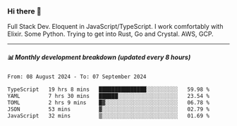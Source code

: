 ### Hi there 👋

Full Stack Dev. Eloquent in JavaScript/TypeScript. I work comfortably with Elixir. Some Python. Trying to get into Rust, Go and Crystal. AWS, GCP.

***

##### 📊 Monthly development breakdown (updated every 8 hours)

<!--START_SECTION:waka-->

```txt
From: 08 August 2024 - To: 07 September 2024

TypeScript   19 hrs 8 mins   ███████████████░░░░░░░░░░   59.98 %
YAML         7 hrs 30 mins   ██████░░░░░░░░░░░░░░░░░░░   23.54 %
TOML         2 hrs 9 mins    █▓░░░░░░░░░░░░░░░░░░░░░░░   06.78 %
JSON         53 mins         ▓░░░░░░░░░░░░░░░░░░░░░░░░   02.79 %
JavaScript   32 mins         ▒░░░░░░░░░░░░░░░░░░░░░░░░   01.69 %
```

<!--END_SECTION:waka-->
